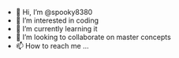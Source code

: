 - 👋 Hi, I’m @spooky8380
- 👀 I’m interested in coding
- 🌱 I’m currently learning it
- 💞️ I’m looking to collaborate on master concepts
- 📫 How to reach me ...

<!---
spooky8380/spooky8380 is a ✨ special ✨ repository because its `README.md` (this file) appears on your GitHub profile.
You can click the Preview link to take a look at your changes.
--->
